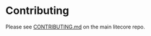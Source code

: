 # Contributing

Please see [CONTRIBUTING.md](https://github.com/tealcoin-project/litecore/blob/master/CONTRIBUTING.md) on the main litecore repo.
